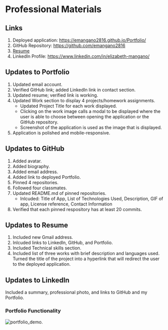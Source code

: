 # Professional Materials

## Links
1. Deployed application: https://emangano2816.github.io/Portfolio/
2. GitHub Repository: https://github.com/emangano2816
3. [Resume](./assets/documents/Resume_Mangano_Elizabeth_20210620.pdf)
4. LinkedIn Profile: https://www.linkedin.com/in/elizabeth-mangano/

## Updates to Portfolio
1. Updated email account.
2. Verified GitHub link; added LinkedIn link in contact section.
3. Updated resume; verified link is working.
4. Updated Work section to display 4 projects/homework assignments.
   * Updated Project Title for each work displayed.
   * Clicking on the work image calls a modal to be displayed where the user is able to choose between opening the application or the GitHub repository.
   * Screenshot of the application is used as the image that is displayed.
5. Application is polished and mobile-responsive.

## Updates to GitHub
1. Added avatar.
2. Added biography.
3. Added email address.
4. Added link to deployed Portfolio.
5. Pinned 4 repositories.
6. Followed four classmates.
7. Updated README.md of pinned repositories.
   * Inlcuded: Title of App, List of Technologies Used, Description, GIF of app, License reference, Contact Information
8. Verified that each pinned respository has at least 20 commits.

## Updates to Resume
1. Included new Gmail address.
2. Inlcuded links to LinkedIn, GitHub, and Portfolio.  
3. Included Technical skills section.  
4. Included list of three works with brief description and languages used.  Turned the title of the project into a hyperlink that will redirect the user to the deployed application.

## Updates to LinkedIn
Included a summary, professional photo, and links to GitHub and my Portfolio.

### Portfolio Functionality
![portfolio_demo.](./assets/images/portfolio_demo.gif)
